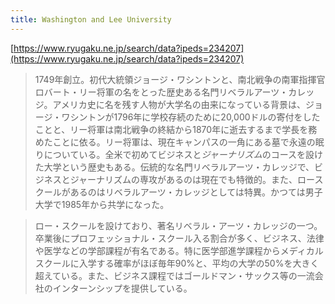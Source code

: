 ```yaml
---
title: Washington and Lee University
---
```


[https://www.ryugaku.ne.jp/search/data?ipeds=234207](https://www.ryugaku.ne.jp/search/data?ipeds=234207)

 > 
 > 1749年創立。初代大統領ジョージ・ワシントンと、南北戦争の南軍指揮官ロバート・リー将軍の名をとった歴史ある名門リベラルアーツ・カレッジ。アメリカ史に名を残す人物が大学名の由来になっている背景は、ジョージ・ワシントンが1796年に学校存続のために20,000ドルの寄付をしたことと、リー将軍は南北戦争の終結から1870年に逝去するまで学長を務めたことに依る。リー将軍は、現在キャンパスの一角にある墓で永遠の眠りについている。全米で初めてビジネスと*ジャーナリズム*のコースを設けた大学という歴史もある。伝統的な名門リベラルアーツ・カレッジで、ビジネスとジャーナリズムの専攻があるのは現在でも特徴的。また、ロースクールがあるのはリベラルアーツ・カレッジとしては特異。かつては男子大学で1985年から共学になった。

 > 
 > ロー・スクールを設けており、著名リベラル・アーツ・カレッジの一つ。卒業後にプロフェッショナル・スクール入る割合が多く、ビジネス、法律や医学などの学部課程が有名である。特に医学部進学課程からメディカルスクールに入学する確率がほぼ毎年90%と、平均の大学の50%を大きく超えている。また、ビジネス課程ではゴールドマン・サックス等の一流会社のインターンシップを提供している。
